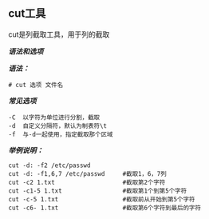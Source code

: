 ## cut工具

cut是列截取工具，用于列的截取

***语法和选项***

***语法：***

```
# cut 选项 文件名
```

***常见选项***

```
-C	以字符为单位进行分割，截取
-d	自定义分隔符，默认为制表符\t
-f	与-d一起使用，指定截取那个区域
```

***举例说明：***

```
cut -d: -f2 /etc/passwd
cut -d: -f1,6,7 /etc/passwd 	#截取1，6，7列
cut -c2 1.txt 					#截取第2个字符
cut -c1-5 1.txt 				#截取第1个到第5个字符
cut -c-5 1.txt					#截取前从开始到第5个字符
cut -c6- 1.txt					#截取第6个字符到最后的字符
```





